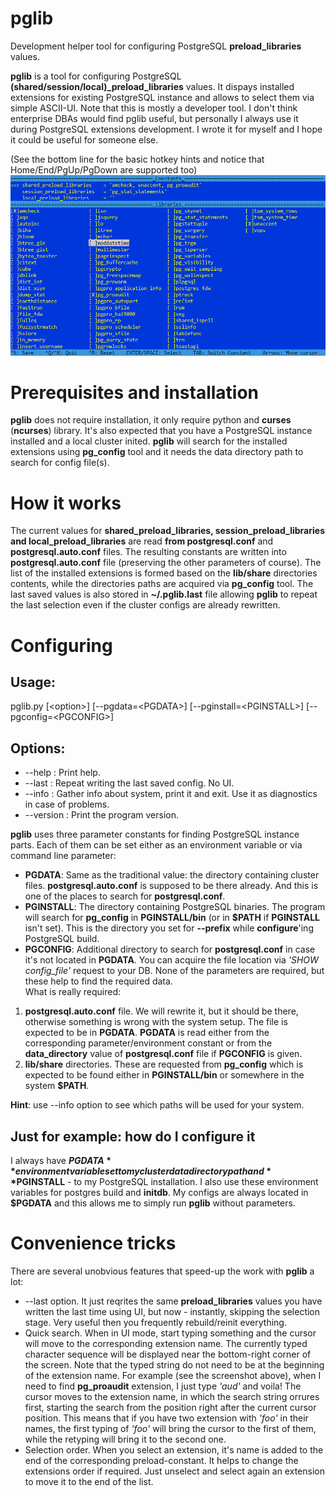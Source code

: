# pglib
Development helper tool for configuring PostgreSQL **preload_libraries** values.

**pglib** is a tool for configuring PostgreSQL **(shared/session/local)_preload_libraries** values. It dispays installed extensions for existing PostgreSQL instance and allows to select them via simple ASCII-UI.
Note that this is mostly a developer tool. I don't think enterprise DBAs would find pglib useful, but personally I always use it during PostgreSQL extensions development. I wrote it for myself and I hope it could be useful for someone else.

(See the bottom line for the basic hotkey hints and notice that Home/End/PgUp/PgDown are supported too)
![Screenshot](/pglib_screen.png)

# Prerequisites and installation
**pglib** does not require installation, it only require python and **curses** (**ncurses**) library. It's also expected that you have a PostgreSQL instance installed and a local cluster inited. **pglib** will search for the installed extensions using **pg_config** tool and it needs the data directory path to search for config file(s).

# How it works
The current values for **shared_preload_libraries, session_preload_libraries and local_preload_libraries** are read **from postgresql.conf** and **postgresql.auto.conf** files. The resulting constants are written into **postgresql.auto.conf** file (preserving the other parameters of course). The list of the installed extensions is formed based on the **lib/share** directories contents, while the directories paths are acquired via **pg_config** tool. The last saved values is also stored in **~/.pglib.last** file allowing **pglib** to repeat the last selection even if the cluster configs are already rewritten.

# Configuring
## Usage:
pglib.py [\<option\>] [--pgdata=\<PGDATA\>] [--pginstall=\<PGINSTALL\>] [--pgconfig=\<PGCONFIG\>]
## Options:
- --help : Print help.
- --last : Repeat writing the last saved config. No UI.
- --info : Gather info about system, print it and exit. Use it as diagnostics in case of problems.
- --version : Print the program version.

**pglib** uses three parameter constants for finding PostgreSQL instance parts. Each of them can be set either as an environment variable or via command line parameter:
* **PGDATA**: Same as the traditional value: the directory containing cluster files. **postgresql.auto.conf** is supposed to be there already. And this is one of the places to search for **postgresql.conf**.
* **PGINSTALL**: The directory containing PostgreSQL binaries. The program will search for **pg_config** in **PGINSTALL/bin** (or in **$PATH** if **PGINSTALL** isn't set). This is the directory you set for **--prefix** while **configure**'ing PostgreSQL build.
* **PGCONFIG**: Additional directory to search for **postgresql.conf** in case it's not located in **PGDATA**. You can acquire the file location via *'SHOW config_file'* request to your DB.
None of the parameters are required, but these help to find the required data.\
What is really required:
1. **postgresql.auto.conf** file. We will rewrite it, but it should be there, otherwise something is wrong with the system setup. The file is expected to be in **PGDATA**. **PGDATA** is read either from the corresponding parameter/environment constant or from the **data_directory** value of **postgresql.conf** file if **PGCONFIG** is given.
2. **lib/share** directories. These are requested from **pg_config** which is expected to be found either in **PGINSTALL/bin** or somewhere in the system **$PATH**.

**Hint**: use --info option to see which paths will be used for your system.

## Just for example: how do I configure it
I always have **$PGDATA** environment variable set to my cluster data directory path and **$PGINSTALL** - to my PostgreSQL installation. I also use these environment variables for postgres build and **initdb**. My configs are always located in **$PGDATA** and this allows me to simply run **pglib** without parameters.

# Convenience tricks
There are several unobvious features that speed-up the work with **pglib** a lot:
* --last option. It just reqrites the same **preload_libraries** values you have written the last time using UI, but now - instantly, skipping the selection stage. Very useful then you frequently rebuild/reinit everything.
* Quick search. When in UI mode, start typing something and the cursor will move to the corresponding extension name. The currently typed character sequence will be displayed near the bottom-right corner of the screen. Note that the typed string do not need to be at the beginning of the extension name. For example (see the screenshot above), when I need to find **pg_proaudit** extension, I just type *'aud'* and voila! The cursor moves to the extension name, in which the search string orrures first, starting the search from the position right after the current cursor position. This means that if you have two extension with *'foo'* in their names, the first typing of *'foo'* will bring the cursor to the first of them, while the retyping will bring it to the second one.
* Selection order. When you select an extension, it's name is added to the end of the corresponding preload-constant. It helps to change the extensions order if required. Just unselect and select again an extension to move it to the end of the list.
